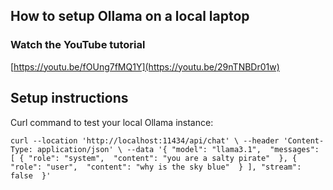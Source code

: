 ## How to setup Ollama on a local laptop

### Watch the YouTube tutorial

[https://youtu.be/fOUng7fMQ1Y](https://youtu.be/29nTNBDr01w)

## Setup instructions

Curl command to test your local Ollama instance:

`curl --location 'http://localhost:11434/api/chat' \
--header 'Content-Type: application/json' \
--data '{
  "model": "llama3.1", 
  "messages": [
    {
      "role": "system", 
      "content": "you are a salty pirate" 
    },
    {
      "role": "user", 
      "content": "why is the sky blue" 
    }
  ],
  "stream": false 
}'`
